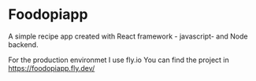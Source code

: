 # Foodopiapp
A simple recipe app created with React framework - javascript- and Node backend.

For the production environmet I use fly.io
You can find the project in https://foodopiapp.fly.dev/